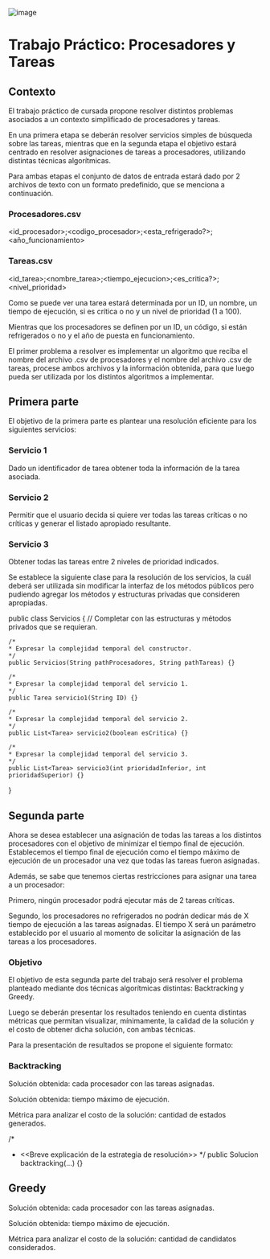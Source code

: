 ![image](https://github.com/user-attachments/assets/a060f0d8-c2e7-4185-9025-02895f5cb89a)

# Trabajo Práctico: Procesadores y Tareas

## Contexto
El trabajo práctico de cursada propone resolver distintos problemas asociados a un contexto
simplificado de procesadores y tareas.

En una primera etapa se deberán resolver servicios simples de búsqueda sobre las tareas, mientras
que en la segunda etapa el objetivo estará centrado en resolver asignaciones de tareas a
procesadores, utilizando distintas técnicas algorítmicas.

Para ambas etapas el conjunto de datos de entrada estará dado por 2 archivos de texto con un
formato predefinido, que se menciona a continuación.

### Procesadores.csv
<id_procesador>;<codigo_procesador>;<esta_refrigerado?>;<año_funcionamiento>

### Tareas.csv
<id_tarea>;<nombre_tarea>;<tiempo_ejecucion>;<es_critica?>;<nivel_prioridad>

Como se puede ver una tarea estará determinada por un ID, un nombre, un tiempo de ejecución, si es
crítica o no y un nivel de prioridad (1 a 100).

Mientras que los procesadores se definen por un ID, un código, si están refrigerados o no y el año de
puesta en funcionamiento.

El primer problema a resolver es implementar un algoritmo que reciba el nombre del archivo .csv de
procesadores y el nombre del archivo .csv de tareas, procese ambos archivos y la información
obtenida, para que luego pueda ser utilizada por los distintos algoritmos a implementar.

## Primera parte
El objetivo de la primera parte es plantear una resolución eficiente para los siguientes servicios:

### Servicio 1
Dado un identificador de tarea obtener toda la información de la tarea asociada.

### Servicio 2
Permitir que el usuario decida si quiere ver todas las tareas críticas o no críticas y generar
el listado apropiado resultante.

### Servicio 3
Obtener todas las tareas entre 2 niveles de prioridad indicados.

Se establece la siguiente clase para la resolución de los servicios, la cuál deberá ser utilizada sin
modificar la interfaz de los métodos públicos pero pudiendo agregar los métodos y estructuras
privadas que consideren apropiadas.


public class Servicios {
    // Completar con las estructuras y métodos privados que se requieran.

    /*
    * Expresar la complejidad temporal del constructor.
    */
    public Servicios(String pathProcesadores, String pathTareas) {}

    /*
    * Expresar la complejidad temporal del servicio 1.
    */
    public Tarea servicio1(String ID) {}

    /*
    * Expresar la complejidad temporal del servicio 2.
    */
    public List<Tarea> servicio2(boolean esCritica) {}

    /*
    * Expresar la complejidad temporal del servicio 3.
    */
    public List<Tarea> servicio3(int prioridadInferior, int prioridadSuperior) {}
}


## Segunda parte
Ahora se desea establecer una asignación de todas las tareas a los distintos procesadores con el objetivo de minimizar el tiempo final de ejecución. Establecemos el tiempo final de ejecución como el tiempo máximo de ejecución de un procesador una vez que todas las tareas fueron asignadas.

Además, se sabe que tenemos ciertas restricciones para asignar una tarea a un procesador:

Primero, ningún procesador podrá ejecutar más de 2 tareas críticas.

Segundo, los procesadores no refrigerados no podrán dedicar más de X tiempo de ejecución a las tareas asignadas. El tiempo X será un parámetro establecido por el usuario al momento de solicitar la asignación de las tareas a los procesadores.

### Objetivo
El objetivo de esta segunda parte del trabajo será resolver el problema planteado mediante dos técnicas algorítmicas distintas: Backtracking y Greedy.

Luego se deberán presentar los resultados teniendo en cuenta distintas métricas que permitan visualizar, mínimamente, la calidad de la solución y el costo de obtener dicha solución, con ambas técnicas.

Para la presentación de resultados se propone el siguiente formato:

### Backtracking
Solución obtenida: cada procesador con las tareas asignadas.

Solución obtenida: tiempo máximo de ejecución.

Métrica para analizar el costo de la solución: cantidad de estados generados.

/*
* <<Breve explicación de la estrategia de resolución>>
*/
public Solucion backtracking(...) {}

## Greedy
Solución obtenida: cada procesador con las tareas asignadas.

Solución obtenida: tiempo máximo de ejecución.

Métrica para analizar el costo de la solución: cantidad de candidatos considerados.



